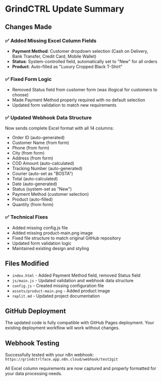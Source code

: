# GrindCTRL Update Summary

## Changes Made

### ✅ Added Missing Excel Column Fields
- **Payment Method**: Customer dropdown selection (Cash on Delivery, Bank Transfer, Credit Card, Mobile Wallet)
- **Status**: System-controlled field, automatically set to "New" for all orders
- **Product**: Auto-filled as "Luxury Cropped Black T-Shirt"

### ✅ Fixed Form Logic
- Removed Status field from customer form (was illogical for customers to choose)
- Made Payment Method properly required with no default selection
- Updated form validation to match new requirements

### ✅ Updated Webhook Data Structure
Now sends complete Excel format with all 14 columns:
- Order ID (auto-generated)
- Customer Name (from form)
- Phone (from form)
- City (from form)  
- Address (from form)
- COD Amount (auto-calculated)
- Tracking Number (auto-generated)
- Courier (auto-set as "BOSTA")
- Total (auto-calculated)
- Date (auto-generated)
- Status (system-set as "New")
- Payment Method (customer selection)
- Product (auto-filled)
- Quantity (from form)

### ✅ Technical Fixes
- Added missing config.js file
- Added missing product-main.png image
- Fixed file structure to match original GitHub repository
- Updated form validation logic
- Maintained existing design and styling

## Files Modified
- `index.html` - Added Payment Method field, removed Status field
- `js/main.js` - Updated validation and webhook data structure
- `config.js` - Created missing configuration file
- `assets/product-main.png` - Added product image
- `replit.md` - Updated project documentation

## GitHub Deployment
The updated code is fully compatible with GitHub Pages deployment. Your existing deployment workflow will work without changes.

## Webhook Testing
Successfully tested with your n8n webhook: `https://grindctrlface.app.n8n.cloud/webhook/test2git`

All Excel column requirements are now captured and properly formatted for your data processing needs.